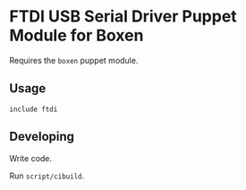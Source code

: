 # FTDI USB Serial Driver Puppet Module for Boxen

Requires the `boxen` puppet module.

## Usage

```puppet
include ftdi
```

## Developing

Write code.

Run `script/cibuild`.
